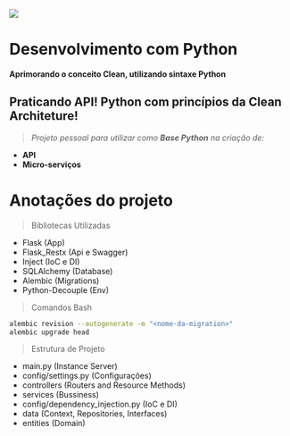 ![](https://www.python.org/static/img/python-logo.png)
# Desenvolvimento com Python

**Aprimorando o conceito Clean, utilizando sintaxe Python**

## Praticando API! Python com princípios da Clean Architeture!

> *Projeto pessoal para utilizar como **Base Python** na criação de:*

- **API**
- **Micro-serviços**

# Anotações do projeto

> Bibliotecas Utilizadas
- Flask (App)
- Flask_Restx (Api e Swagger)
- Inject (IoC e DI)
- SQLAlchemy (Database)
- Alembic (Migrations)
- Python-Decouple (Env)

> Comandos Bash
```bash
alembic revision --autogenerate -m "<nome-da-migration>"
alembic upgrade head
```
> Estrutura de Projeto
- main.py (Instance Server)
- config/settings.py (Configurações)
- controllers (Routers and Resource Methods)
- services (Bussiness)
- config/dependency_injection.py (IoC e DI)
- data (Context, Repositories, Interfaces)
- entities (Domain)


